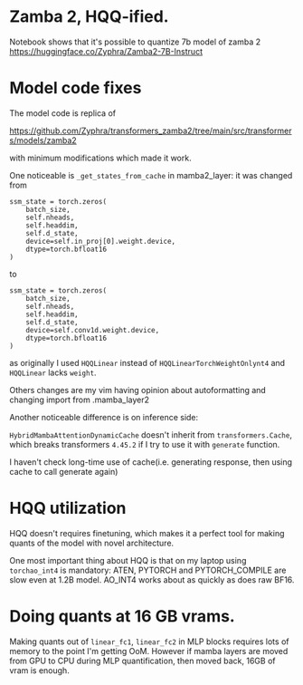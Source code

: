 Zamba 2, HQQ-ified.
===================

Notebook shows that it's possible to quantize 7b model of zamba 2
https://huggingface.co/Zyphra/Zamba2-7B-Instruct

# Model code fixes

The model code is replica of

https://github.com/Zyphra/transformers_zamba2/tree/main/src/transformers/models/zamba2

with minimum modifications which made it work.

One noticeable is `_get_states_from_cache` in mamba2_layer: it was changed from

    ssm_state = torch.zeros(
        batch_size,
        self.nheads,
        self.headdim,
        self.d_state,
        device=self.in_proj[0].weight.device,
        dtype=torch.bfloat16
    )

to 

    ssm_state = torch.zeros(
        batch_size,
        self.nheads,
        self.headdim,
        self.d_state,
        device=self.conv1d.weight.device,
        dtype=torch.bfloat16
    )

as originally I used `HQQLinear` instead of `HQQLinearTorchWeightOnlynt4`
and `HQQLinear` lacks `weight`.

Others changes are my vim having opinion about autoformatting and changing import from .mamba_layer2

Another noticeable difference is on inference side:

`HybridMambaAttentionDynamicCache` doesn't inherit from `transformers.Cache`, which breaks transformers `4.45.2` if I try to use it with `generate` function.

I haven't check long-time use of cache(i.e. generating response, then using cache to call generate again)


# HQQ utilization

HQQ doesn't requires finetuning, which makes it a perfect tool for making quants of the model with novel architecture. 

One most important thing about HQQ is that on my laptop using 
`torchao_int4` is mandatory: ATEN, PYTORCH and PYTORCH_COMPILE are slow even at 1.2B model. AO_INT4 works about as quickly as does raw BF16.

# Doing quants at 16 GB vrams.

Making quants out of `linear_fc1`, `linear_fc2` in MLP blocks requires lots of memory to the point I'm getting OoM. However if mamba layers are moved from GPU to CPU during MLP quantification, then moved back, 16GB of vram is enough.
